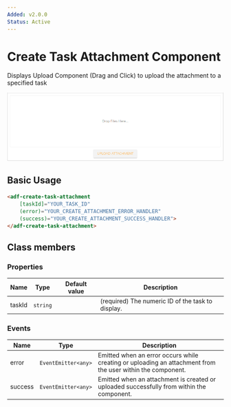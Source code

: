 ```yaml
---
Added: v2.0.0
Status: Active
---
```


# Create Task Attachment Component

Displays Upload Component (Drag and Click) to upload the attachment to a specified task

![task-create-attachment](../docassets/images/task-create-attachment.png)

## Basic Usage

```html
<adf-create-task-attachment 
    [taskId]="YOUR_TASK_ID" 
    (error)="YOUR_CREATE_ATTACHMENT_ERROR_HANDLER"
    (success)="YOUR_CREATE_ATTACHMENT_SUCCESS_HANDLER">
</adf-create-task-attachment>
```

## Class members

### Properties

| Name | Type | Default value | Description |
| -- | -- | -- | -- |
| taskId | `string` |  | (required) The numeric ID of the task to display. |

### Events

| Name | Type | Description |
| -- | -- | -- |
| error | `EventEmitter<any>` | Emitted when an error occurs while creating or uploading an  attachment from the user within the component. |
| success | `EventEmitter<any>` | Emitted when an attachment is created or uploaded successfully from within the component. |
